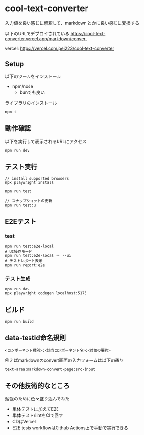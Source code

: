 # cool-text-converter

入力値を良い感じに解釈して、markdown とかに良い感じに変換する

以下のURLでデプロイされている
https://cool-text-converter.vercel.app/markdown/convert

vercel: https://vercel.com/pei223/cool-text-converter


## Setup
以下のツールをインストール
- npm/node
  - bunでも良い

ライブラリのインストール
```
npm i
```

## 動作確認
以下を実行して表示されるURLにアクセス
```
npm run dev
```

## テスト実行
```
// install supported browsers
npx playwright install

npm run test

// スナップショットの更新
npm run test:u
```

## E2Eテスト
### test
```
npm run test:e2e-local
# UI操作モード
npm run test:e2e-local -- --ui
# テストレポート表示
npm run report:e2e
```

### テスト生成
```
npm run dev
npx playwright codegen localhost:5173
```


## ビルド
```
npm run build
```

## data-testid命名規則

```
<コンポーネント種別>:<該当コンポーネント名>:<対象の要約>
```

例えばmarkdownのconvert画面の入力フォームは以下の通り
```
text-area:markdown-convert-page:src-input
```

## その他技術的なところ
勉強のために色々盛り込んでみた

- 単体テストに加えてE2E
- 単体テスト/lintをCIで回す
- CDはVercel
- E2E tests workflowはGithub Actions上で手動で実行できる
